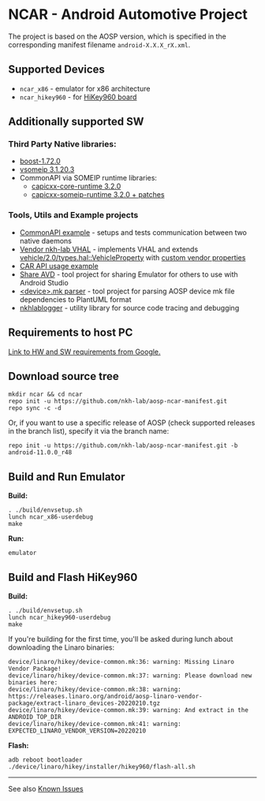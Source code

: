 
# NCAR - Android Automotive Project

The project is based on the AOSP version, which is specified in the corresponding manifest filename `android-X.X.X_rX.xml`.

## Supported Devices
* `ncar_x86` - emulator for x86 architecture
* `ncar_hikey960` - for [HiKey960 board](https://www.96boards.org/product/hikey960)

## Additionally supported SW
### Third Party Native libraries:
* [boost-1.72.0](https://github.com/boostorg/)
* [vsomeip 3.1.20.3](https://github.com/COVESA/vsomeip)
* CommonAPI via SOMEIP runtime libraries:
    * [capicxx-core-runtime 3.2.0](https://github.com/COVESA/capicxx-core-runtime)
    * [capicxx-someip-runtime 3.2.0 + patches](https://github.com/COVESA/capicxx-someip-runtime)

### Tools, Utils and Example projects
* [CommonAPI example](https://github.com/nkh-lab/genivi-capi-someip-examples) - setups and tests communication between two native daemons
* [Vendor nkh-lab VHAL](https://github.com/nkh-lab/aosp-ncar-vehicle-hal) - implements VHAL and extends [vehicle/2.0/types.hal::VehicleProperty](https://cs.android.com/android/platform/superproject/+/master:hardware/interfaces/automotive/vehicle/2.0/types.hal;drc=0e6c4ce8731b3cead9966506b08eb69277926f08;l=153) with [custom vendor properties](https://github.com/nkh-lab/aosp-ncar-vehicle-hal/blob/master/1.0/types.hal)
* [CAR API usage example](https://github.com/nkh-lab/car-api-hello-world)
* [Share AVD](https://github.com/nkh-lab/aosp-share-avd) - tool project for sharing Emulator for others to use with Android Studio
* [\<device\>.mk parser](https://github.com/nkh-lab/aosp-devicemk-parser) - tool project for parsing AOSP device mk file dependencies to PlantUML format
* [nkhlablogger](https://github.com/nkh-lab/logger) - utility library for source code tracing and debugging

## Requirements to host PC
[Link to HW and SW requirements from Google.](https://source.android.com/setup/build/requirements)

## Download source tree
```
mkdir ncar && cd ncar
repo init -u https://github.com/nkh-lab/aosp-ncar-manifest.git
repo sync -c -d
```
Or, if you want to use a specific release of AOSP (check supported releases in the branch list), specify it via the branch name:
```
repo init -u https://github.com/nkh-lab/aosp-ncar-manifest.git -b android-11.0.0_r48
```

## Build and Run Emulator
**Build:**
```
. ./build/envsetup.sh
lunch ncar_x86-userdebug
make
```
**Run:**
```
emulator
```

## Build and Flash HiKey960
**Build:**
```
. ./build/envsetup.sh
lunch ncar_hikey960-userdebug
make
```
If you're building for the first time, you'll be asked during lunch about downloading the Linaro binaries:
```
device/linaro/hikey/device-common.mk:36: warning: Missing Linaro Vendor Package!
device/linaro/hikey/device-common.mk:37: warning: Please download new binaries here:
device/linaro/hikey/device-common.mk:38: warning: https://releases.linaro.org/android/aosp-linaro-vendor-package/extract-linaro_devices-20220210.tgz
device/linaro/hikey/device-common.mk:39: warning: And extract in the ANDROID_TOP_DIR
device/linaro/hikey/device-common.mk:41: warning: EXPECTED_LINARO_VENDOR_VERSION=20220210
```
**Flash:**
```
adb reboot bootloader
./device/linaro/hikey/installer/hikey960/flash-all.sh
```
___
See also [Known Issues](./KnownIssues.md)